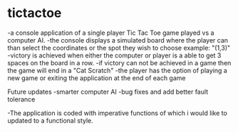 # tictactoe

-a console application of a single player Tic Tac Toe game played vs a computer AI.
-the console displays a simulated board where the player can than select the coordinates or the spot they wish to choose example: "(1,3)"
-victory is achieved when either the computer or player is a able to get 3 spaces on the board in a row. 
-if victory can not be achieved in a game then the game will end in a "Cat Scratch"
-the player has the option of playing a new game or exiting the application at the end of each game

Future updates
  -smarter computer AI
  -bug fixes and add better fault tolerance 
  
 -The application is coded with imperative functions of which i would like to updated to a functional style.
